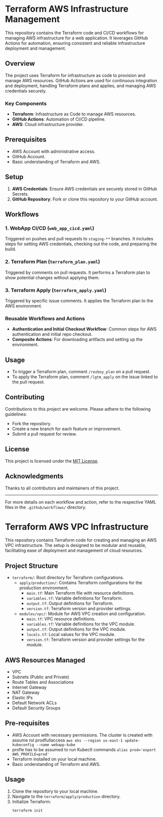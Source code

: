 # Terraform AWS Infrastructure Management

This repository contains the Terraform code and CI/CD workflows for managing AWS infrastructure for a web application. It leverages GitHub Actions for automation, ensuring consistent and reliable infrastructure deployment and management.

## Overview

The project uses Terraform for infrastructure as code to provision and manage AWS resources. GitHub Actions are used for continuous integration and deployment, handling Terraform plans and applies, and managing AWS credentials securely.

### Key Components

- **Terraform**: Infrastructure as Code to manage AWS resources.
- **GitHub Actions**: Automation of CI/CD pipeline.
- **AWS**: Cloud infrastructure provider.

## Prerequisites

- AWS Account with administrative access.
- GitHub Account.
- Basic understanding of Terraform and AWS.

## Setup

1. **AWS Credentials**: Ensure AWS credentials are securely stored in GitHub Secrets.
2. **GitHub Repository**: Fork or clone this repository to your GitHub account.

## Workflows

### 1. WebApp CI/CD (`web_app_cicd.yaml`)

Triggered on pushes and pull requests to `staging-**` branches. It includes steps for setting AWS credentials, checking out the code, and preparing the build.

### 2. Terraform Plan (`terraform_plan.yaml`)

Triggered by comments on pull requests. It performs a Terraform plan to show potential changes without applying them.

### 3. Terraform Apply (`terraform_apply.yaml`)

Triggered by specific issue comments. It applies the Terraform plan to the AWS environment.

### Reusable Workflows and Actions

- **Authentication and Initial Checkout Workflow**: Common steps for AWS authentication and initial repo checkout.
- **Composite Actions**: For downloading artifacts and setting up the environment.

## Usage

- To trigger a Terraform plan, comment `/rezboy_plan` on a pull request.
- To apply the Terraform plan, comment `/lgtm_apply` on the issue linked to the pull request.

## Contributing

Contributions to this project are welcome. Please adhere to the following guidelines:
- Fork the repository.
- Create a new branch for each feature or improvement.
- Submit a pull request for review.

## License

This project is licensed under the [MIT License](LICENSE).

## Acknowledgments

Thanks to all contributors and maintainers of this project.

---

For more details on each workflow and action, refer to the respective YAML files in the `.github/workflows/` directory.



# Terraform AWS VPC Infrastructure

This repository contains Terraform code for creating and managing an AWS VPC infrastructure. The setup is designed to be modular and reusable, facilitating ease of deployment and management of cloud resources.

## Project Structure

- `terraform/`: Root directory for Terraform configurations.
  - `apply/production/`: Contains Terraform configurations for the production environment.
    - `main.tf`: Main Terraform file with resource definitions.
    - `variables.tf`: Variable definitions for Terraform.
    - `output.tf`: Output definitions for Terraform.
    - `version.tf`: Terraform version and provider settings.
  - `modules/vpc/`: Module for AWS VPC creation and configuration.
    - `main.tf`: VPC resource definitions.
    - `variables.tf`: Variable definitions for the VPC module.
    - `output.tf`: Output definitions for the VPC module.
    - `locals.tf`: Local values for the VPC module.
    - `version.tf`: Terraform version and provider settings for the module.

## AWS Resources Managed

- VPC
- Subnets (Public and Private)
- Route Tables and Associations
- Internet Gateway
- NAT Gateway
- Elastic IPs
- Default Network ACLs
- Default Security Groups

## Pre-requisites

- AWS Account with necessary permissions. The cluster is created with assume rol prodfullaccess `aws eks --region us-east-1 update-kubeconfig --name webapp-kube`
- profle has to be assumed to run Kubectl commands `alias prod='export AWS_PROFILE=prod'`
- Terraform installed on your local machine.
- Basic understanding of Terraform and AWS.

## Usage

1. Clone the repository to your local machine.
2. Navigate to the `terraform/apply/production` directory.
3. Initialize Terraform:
   ```sh
   terraform init
